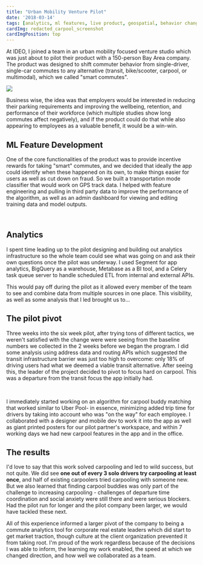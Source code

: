 ```yaml
---
title: "Urban Mobility Venture Pilot"
date: '2018-03-14'
tags: [analytics, ml features, live product, geospatial, behavior change]
cardImg: redacted_carpool_screenshot
cardImgPosition: top
---
```


<script>
import dash from '$lib/images/mobility_dashboard.png';
import stack from '$lib/images/analytics_stack.png';
import net from '$lib/images/commute_network.png';
import app from '$lib/images/redacted_carpool_screenshot.png';
import poster from '$lib/images/posters.png';
import commutes from '$lib/images/commutes.gif';
</script>

At IDEO, I joined a team in an urban mobility focused venture studio which was just about to pilot their product with a 150-person Bay Area company. The product was designed to shift commuter behavior from single-driver, single-car commutes to any alternative (transit, bike/scooter, carpool, or multimodal), which we called "smart commutes".  

<img src={commutes} class="float-right sm:w-96 sm:ml-8 sm:-mr-16">

Business wise, the idea was that employers would be interested in reducing their parking requirements and improving the wellbeing, retention, and performance of their workforce (which multiple studies show long commutes affect negatively), and if the product could do that while also appearing to employees as a valuable benefit, it would be a win-win.

## ML Feature Development
One of the core functionalities of the product was to provide incentive rewards for taking "smart" commutes, and we decided that ideally the app could identify when these happened on its own, to make things easier for users as well as cut down on fraud.  So we built a transportation mode classifier that would work on GPS track data. I helped with feature engineering and pulling in third party data to improve the performance of the algorithm, as well as an admin dashboard for viewing and editing training data and model outputs.

<div class="mb-4 sm:float-left sm:mb-8 sm:mr-8 sm:-ml-16 relative">
    <img class="sm:w-64" src={dash} alt='' />
    <img id="analytics-map" class="sm:w-96 absolute bottom-0 sm:-bottom-4 sm:right-2" src={stack} alt='' />
</div>

## Analytics
I spent time leading up to the pilot designing and building out analytics infrastructure so the whole team could see what was going on and ask their own questions once the pilot was underway. I used Segment for app analytics, BigQuery as a warehouse, Metabase as a BI tool, and a Celery task queue server to handle scheduled ETL from internal and external APIs. 

This would pay off during the pilot as it allowed every member of the team to see and combine data from multiple sources in one place. This visibility, as well as some analysis that I led brought us to...


## The pilot pivot
Three weeks into the six week pilot, after trying tons of different tactics, we weren't satisfied with the change were were seeing from the baseline numbers we collected in the 2 weeks before we began the program. I did some analysis using address data and routing APIs which suggested the transit infrastructure barrier was just too high to overcome: only 18% of driving users had what we deemed a viable transit alternative. After seeing this, the leader of the project decided to pivot to focus hard on carpool. This was a departure from the transit focus the app initially had. 

<img class="w-48 sm:float-right sm:ml-16 relative top-10 z-10 left-4 sm:right-10" src={net} alt='' />
<img class="sm:w-96 sm:float-right clear-right sm:ml-8 my-4 relative sm:-mr-16" src={poster} alt='' />
<img class="w-72 sm:float-right clear-right sm:ml-8 left-32 sm:left-0 relative -top-32 sm:-top-16 -mb-24 sm:-mb-12 "  src={app} alt='' />
    
    
    



I immediately started working on an algorithm for carpool buddy matching that worked similar to Uber Pool- in essence, minimizing added trip time for drivers by taking into account who was "on the way" for each employee. I collaborated with a designer and mobile dev to work it into the app as well as giant printed posters for our pilot partner's workspace, and within 7 working days we had new carpool features in the app and in the office.

## The results

I'd love to say that this work solved carpooling and led to wild success, but not quite. We did see **one out of every 3 solo drivers try carpooling at least once**, and half of existing carpoolers tried carpooling with someone new. But we also learned that finding carpool buddies was only part of the challenge to increasing carpooling - challenges of departure time coordination and social anxiety were still there and were serious blockers. Had the pilot run for longer and the pilot company been larger, we would have tackled these next. 

All of this experience informed a larger pivot of the company to being a commute analytics tool for corporate real estate leaders which did start to get market traction, though culture at the client organization prevented it from taking root. I'm proud of the work regardless because of the decisions I was able to inform, the learning my work enabled, the speed at which we changed direction, and how well we collaborated as a team.


<style>
   
        @media (min-width: 640px) {
         #analytics-map {
            max-width:140%
               }
        }
 
</style>